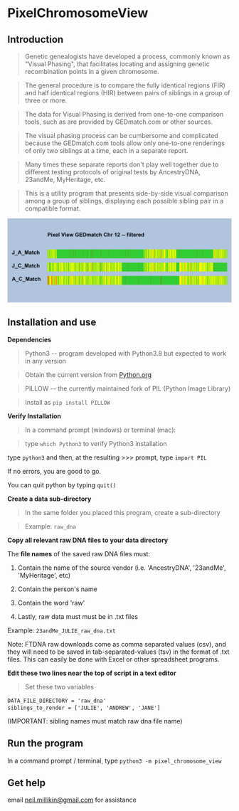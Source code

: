 # PixelChromosomeView

## Introduction

> Genetic genealogists have developed a process, commonly known as "Visual Phasing", that facilitates locating and assigning genetic recombination points in a given chromosome.

> The general procedure is to compare the fully identical regions (FIR) and half identical regions (HIR) between pairs of siblings in a group of three or more.  

> The data for Visual Phasing is derived from one-to-one comparison tools, such as are provided by GEDmatch.com or other sources.  

> The visual phasing process can be cumbersome and complicated because the GEDmatch.com tools allow only one-to-one renderings of only two siblings at a time, each in a separate report.

> Many times these separate reports don't play well together due to different testing protocols of original tests by AncestryDNA, 23andMe, MyHeritage, etc.

> This is a utility program that presents side-by-side visual comparison among a group of siblings, displaying each possible sibling pair in a compatible format.

![example image](example_pixel_chromosome_view.PNG)

## Installation and use

**Dependencies**

> Python3 -- program developed with Python3.8 but expected to work in any version

> Obtain the current version from [Python.org](https://www.python.org)


> PILLOW -- the currently maintained fork of PIL (Python Image Library)

> Install as `pip install PILLOW`

**Verify Installation**
> In a command prompt (windows) or terminal (mac):

>type `which Python3` to verify Python3 installation

type `python3` and then, at the resulting >>> prompt, type `import PIL`

If no errors, you are good to go.

You can quit python by typing `quit()`

**Create a data sub-directory**
> In the same folder you placed this program, create a sub-directory

> Example: `raw_dna`

**Copy all relevant raw DNA files to your data directory**

The **file names** of the saved raw DNA files must:

1. Contain the name of the source vendor (i.e. 'AncestryDNA', '23andMe', 'MyHeritage', etc)

2. Contain the person's name

3. Contain the word 'raw'

4. Lastly, raw data must must be in  .txt files

Example: `23andMe_JULIE_raw_dna.txt`

Note: FTDNA raw downloads come as comma separated values (csv),
and they will need to be saved in tab-separated-values (tsv)
in the format of .txt files.  This can easily be done with
Excel or other spreadsheet programs.


**Edit these two lines near the top of script in a text editor**

>Set these two variables
```
DATA_FILE_DIRECTORY = 'raw_dna'
siblings_to_render = ['JULIE', 'ANDREW', 'JANE']
```
(IMPORTANT: sibling names must match raw dna file name)
## Run the program

In a command prompt / terminal, type
`python3 -m pixel_chromosome_view`

## Get help

email neil.millikin@gmail.com for assistance
